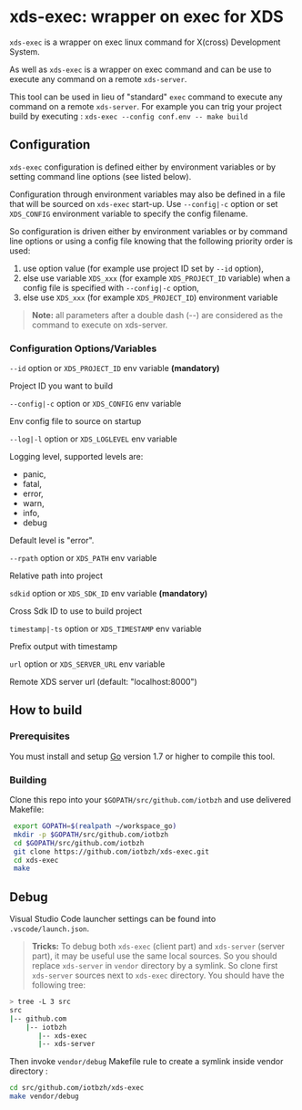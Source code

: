 # xds-exec: wrapper on exec for XDS

`xds-exec` is a wrapper on exec linux command for X(cross) Development System.

As well as `xds-exec` is a wrapper on exec command and can be use to execute any
command on a remote `xds-server`.

This tool can be used in lieu of "standard" `exec` command to execute any
command on a remote `xds-server`. For example you can trig your project build by
executing : `xds-exec --config conf.env -- make build`

## Configuration

`xds-exec` configuration is defined either by environment variables or by
setting command line options (see listed below).

Configuration through environment variables may also be defined in a file that
will be sourced on `xds-exec` start-up. Use `--config|-c` option or set
`XDS_CONFIG` environment variable to specify the config filename.

So configuration is driven either by environment variables or by command line
options or using a config file knowing that the following priority order is used:

1. use option value (for example use project ID set by `--id` option),
1. else use variable `XDS_xxx` (for example `XDS_PROJECT_ID` variable) when a config file is specified with `--config|-c` option,
1. else use `XDS_xxx` (for example `XDS_PROJECT_ID`) environment variable

<!-- note -->
>**Note:** all parameters after a double dash (--) are considered as the command
to execute on xds-server.
<!-- endnote -->

### Configuration Options/Variables

`--id` option or `XDS_PROJECT_ID` env variable  **(mandatory)**

Project ID you want to build

`--config|-c` option or `XDS_CONFIG` env variable

Env config file to source on startup

`--log|-l` option or `XDS_LOGLEVEL` env variable

Logging level, supported levels are:

- panic,
- fatal,
- error,
- warn,
- info,
- debug

Default level is "error".

`--rpath` option or `XDS_PATH` env variable

Relative path into project

`sdkid` option or `XDS_SDK_ID` env variable  **(mandatory)**

Cross Sdk ID to use to build project

`timestamp|-ts` option or `XDS_TIMESTAMP` env variable

Prefix output with timestamp

`url` option or `XDS_SERVER_URL` env variable

Remote XDS server url (default: "localhost:8000")

## How to build

### Prerequisites

 You must install and setup [Go](https://golang.org/doc/install) version 1.7 or
 higher to compile this tool.

### Building

Clone this repo into your `$GOPATH/src/github.com/iotbzh` and use delivered Makefile:

```bash
 export GOPATH=$(realpath ~/workspace_go)
 mkdir -p $GOPATH/src/github.com/iotbzh
 cd $GOPATH/src/github.com/iotbzh
 git clone https://github.com/iotbzh/xds-exec.git
 cd xds-exec
 make
```

## Debug

Visual Studio Code launcher settings can be found into `.vscode/launch.json`.

>**Tricks:** To debug both `xds-exec` (client part) and `xds-server` (server part),
it may be useful use the same local sources.
So you should replace `xds-server` in `vendor` directory by a symlink.
So clone first `xds-server` sources next to `xds-exec` directory.
You should have the following tree:

```bash
> tree -L 3 src
src
|-- github.com
    |-- iotbzh
       |-- xds-exec
       |-- xds-server
```

Then invoke `vendor/debug` Makefile rule to create a symlink inside vendor
directory :

```bash
cd src/github.com/iotbzh/xds-exec
make vendor/debug
```
